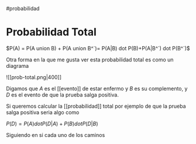 #probabilidad
# Probabilidad Total

$P(A) = P(A union B) + P(A union B^`)= P(A|B) dot P(B)+P(A|B^`) dot P(B^`)$

Otra forma en la que me gusta ver esta probabilidad total es como un diagrama 

![[prob-total.png|400]]




Digamos que $A$ es el [[evento]] de estar enfermo y $B$ es su complemento, y $D$ es el evento de que la prueba salga positiva. 


Si queremos calcular la [[probabilidad]] total por ejemplo de que la prueba salga positiva seria algo como 

$P(D)= P(A) dot P(D|A)+P(B) dot P(D|B)$

Siguiendo en si cada uno de los caminos


